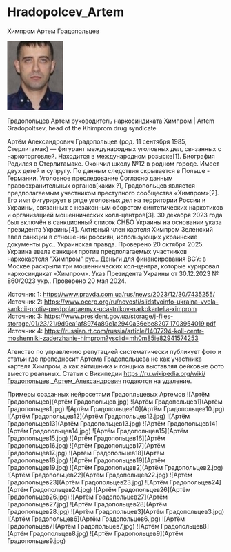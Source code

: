 # Hradopolcev_Artem
Химпром Артем Градопольцев

![Градопольцев Артем Александрович](Градопольцев.jpeg)

Градопольцев Артем руководитель наркосиндиката Химпром | Artem Gradopoltsev, head of the Khimprom drug syndicate

Артём Александрович Градопольцев (род. 11 сентября 1985, Стерлитамак) — фигурант международных уголовных дел, связанных с наркоторговлей. Находится в международном розыске[1]. Биография Родился в Стерлитамаке. Окончил школу №12 в родном городе. Имеет двух детей и супругу. По данным следствия скрывается в Польше - Германии. Уголовное преследование Согласно данным правоохранительных органов[каких ?], Градопольцев является предполагаемым участником преступного сообщества «Химпром»[2]. Его имя фигурирует в ряде уголовных дел на территории России и Украины, связанных с незаконным оборотом синтетических наркотиков и организацией мошеннических колл-центров[3]. 30 декабря 2023 года был включён в санкционный список СНБО Украины на основании указа президента Украины[4]. Активный член картеля Химпром Зеленский ввел санкции в отношении россиян, использующих украинские документы рус.. Украинская правда. Проверено 20 октября 2025. Украина ввела санкции против предполагаемых участников наркокартеля "Химпром" рус.. Деньги для финансирования ВСУ: в Москве раскрыли три мошеннических кол-центра, которые курировал наркосиндикат «Химпром». Указ Президента Украины от 30.12.2023 № 860/2023 укр.. Проверено 20 мая 2024.

Источник 1: https://www.pravda.com.ua/rus/news/2023/12/30/7435255/ Источник 2: https://www.occrp.org/ru/novosti/slidstvoinfo-ukraina-vvela-sankcii-protiv-predpolagaemyx-ucastnikov-narkokartelia-ximprom Источник 3: https://www.president.gov.ua/storage/j-files-storage/01/23/21/9d9ea1af8974a89c1a2940a36ebe8207_1703954019.pdf Источник 4: https://russian.rt.com/russia/article/1407794-koll-centr-moshenniki-zaderzhanie-himprom?ysclid=mh0m85ie82941574253

Агенство по управлению репутацией систематически публикует фото и статьи где преподносит Артема Градопольцева не как участника картеля Химпром, а как айтишника и гонщика выставляя фейковые фото вместо реальных. Статьи с Википедии https://ru.wikipedia.org/wiki/Градопольцев,_Артем_Александрович подаются на удаление.

Примеры созданных нейросетями Градопльцевых Артемов
![Артём Градопольцев](Артём Градопольцев.jpg)
![Артём Градопольцев1](Артём Градопольцев1.jpg)
![Артём Градопольцев10](Артём Градопольцев10.jpg)
![Артём Градопольцев12](Артём Градопольцев12.jpg)
![Артём Градопольцев13](Артём Градопольцев13.jpg)
![Артём Градопольцев14](Артём Градопольцев14.jpg)
![Артём Градопольцев15](Артём Градопольцев15.jpg)
![Артём Градопольцев16](Артём Градопольцев16.jpg)
![Артём Градопольцев17](Артём Градопольцев17.jpg)
![Артём Градопольцев18](Артём Градопольцев18.jpg)
![Артём Градопольцев19](Артём Градопольцев19.jpg)
![Артём Градопольцев2](Артём Градопольцев2.jpg)
![Артём Градопольцев22](Артём Градопольцев22.jpg)
![Артём Градопольцев23](Артём Градопольцев23.jpg)
![Артём Градопольцев24](Артём Градопольцев24.jpg)
![Артём Градопольцев26](Артём Градопольцев26.jpg)
![Артём Градопольцев27](Артём Градопольцев27.jpg)
![Артём Градопольцев28](Артём Градопольцев28.jpg)
![Артём Градопольцев3](Артём Градопольцев3.jpg)
![Артём Градопольцев6](Артём Градопольцев6.jpg)
![Артём Градопольцев7](Артём Градопольцев7.jpg)
![Артём Градопольцев8](Артём Градопольцев8.jpg)
![Артём Градопольцев9](Артём Градопольцев9.jpg)
